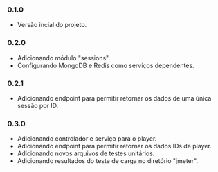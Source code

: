 ### 0.1.0
- Versão incial do projeto.

### 0.2.0
- Adicionando módulo "sessions".
- Configurando MongoDB e Redis como serviços dependentes.

### 0.2.1
- Adicionando endpoint para permitir retornar os dados de uma única sessão por ID.

### 0.3.0
- Adicionando controlador e serviço para o player.
- Adicionando endpoint para permitir retornar os dados IDs de player.
- Adicionando novos arquivos de testes unitários.
- Adicionando resultados do teste de carga no diretório "jmeter".

